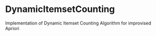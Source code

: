 # DynamicItemsetCounting
Implementation of Dynamic Itemset Counting Algorithm for improvised Apriori

